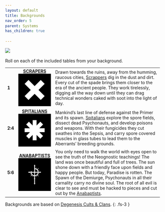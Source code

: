 ```yaml
---
layout: default
title: Backgrounds
nav_order: 5
parent: Systems
has_children: true

---
```


![](https://www.degenesis-cluster.com/dist/thumbnails/backgrounds.jpg)

Roll on each of the included tables from your background.

|         |                                                                                                                                                      |                                                                                                                                                                                                                                                                                                                                                                                                                                                                                         |
| ------- | :--------------------------------------------------------------------------------------------------------------------------------------------------: | --------------------------------------------------------------------------------------------------------------------------------------------------------------------------------------------------------------------------------------------------------------------------------------------------------------------------------------------------------------------------------------------------------------------------------------------------------------------------------------- |
| **1**   |      **[SCRAPERS](scrapers.md)**<br>![06-CULT-SCRAPPERS-WHITE-ON-BLACK-320x320](../../imgs/icons/06-CULT-SCRAPPERS-WHITE-ON-BLACK-320x320.webp)      | Drawn towards the ruins, away from the humming, raucous cities, [Scrappers](https://degenesis.com/world/cults/scrappers) dig in the dust and dirt. Every cut of the spade brings them closer to the era of the ancient people. They work tirelessly, digging all the way down until they can drag technical wonders caked with soot into the light of day.                                                                                                                              |
| **2:4** |   **[SPITALIANS](spitalians.md)**<br>![01-CULT-SPITALIANS-WHITE-ON-BLACK-320x320](../../imgs/icons/01-CULT-SPITALIANS-WHITE-ON-BLACK-320x320.webp)   | Mankind’s last line of defense against the Primer and its spawn. [Spitalians](https://degenesis.com/world/cults/spitalians) explore the spore fields, dissect dead Psychonauts, and develop poisons and weapons. With their fungicides they cut swathes into the Sepsis, and carry spore covered muscles in glass tubes to lead them to the Aberrants’ breeding grounds.                                                                                                                |
| **5:6** | **[ANABAPTISTS](anabaptists.md)**<br>![12-CULT-ANABAPTISTS-WHITE-ON-BLACK-320x320](../../imgs/icons/12-CULT-ANABAPTISTS-WHITE-ON-BLACK-320x320.webp) | You only need to walk the world with eyes open to see the truth of the Neognostic teachings! The land was once beautiful and full of trees. The sun shone down with a friendly face upon fields and happy people. But today, Paradise is rotten. The Spawn of the Demiurge, Psychonauts in all their carnality carry no divine soul. The root of all evil is clear to see and must be hacked to pieces and cut out by the [Anabaptists](https://degenesis.com/world/cults/anabaptists). |

Backgrounds are based on [Degenesis Cults & Clans](https://degenesis.com/world/cults/).
{: .fs-3 }